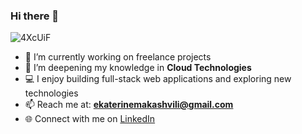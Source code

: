 ### Hi there 👋

![4XcUiF](https://github.com/ekato-makashvili/ekato-makashvili/assets/44134970/f982e4c7-e248-4eed-b350-733434edb8de)

- 🔭 I’m currently working on freelance projects  
- 🌱 I’m deepening my knowledge in **Cloud Technologies**
- 💻 I enjoy building full-stack web applications and exploring new technologies  
- 📫 Reach me at: **ekaterinemakashvili@gmail.com**  
- 🌐 Connect with me on [LinkedIn](https://www.linkedin.com/in/ekaterine-makashvili-09b936194/)
